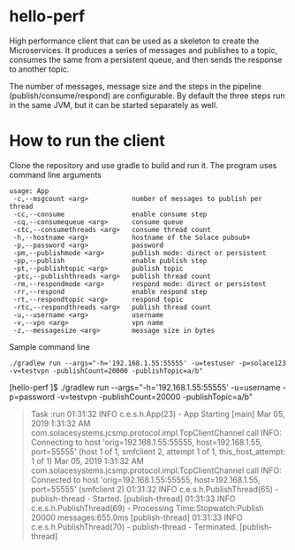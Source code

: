 # hello-perf
High performance client that can be used as a skeleton to create the Microservices. It produces a series of messages and publishes to a topic, consumes the same from a persistent queue, and then sends the response to another topic. 

The number of messages, message size and the steps in the pipeline (publish/consume/respond) are configurable. By default the three steps run in the same JVM, but it can be started separately as well.

# How to run the client
Clone the repository and use gradle to build and run it.
The program uses command line arguments

````
usage: App
 -c,--msgcount <arg>           number of messages to publish per thread
 -cc,--consume                 enable consume step
 -cq,--consumequeue <arg>      consume queue
 -ctc,--consumethreads <arg>   consume thread count
 -h,--hostname <arg>           hostname of the Solace pubsub+
 -p,--password <arg>           password
 -pm,--publishmode <arg>       publish mode: direct or persistent
 -pp,--publish                 enable publish step
 -pt,--publishtopic <arg>      publish topic
 -ptc,--publishthreads <arg>   publish thread count
 -rm,--respondmode <arg>       respond mode: direct or persistent
 -rr,--respond                 enable respond step
 -rt,--respondtopic <arg>      respond topic
 -rtc,--respondthreads <arg>   publish thread count
 -u,--username <arg>           username
 -v,--vpn <arg>                vpn name
 -z,--messagesize <arg>        message size in bytes
 ````
 
 Sample command line
 ````
 ./gradlew run --args="-h='192.168.1.55:55555' -u=testuser -p=solace123 -v=testvpn -publishCount=20000 -publishTopic=a/b"
 ````
 [hello-perf ]$ ./gradlew run --args="-h='192.168.1.55:55555' -u=username -p=password -v=testvpn -publishCount=20000 -publishTopic=a/b"

> Task :run
01:31:32 INFO  c.e.s.h.App(23) - App Starting [main]
Mar 05, 2019 1:31:32 AM com.solacesystems.jcsmp.protocol.impl.TcpClientChannel call
INFO: Connecting to host 'orig=192.168.1.55:55555, host=192.168.1.55, port=55555' (host 1 of 1, smfclient 2, attempt 1 of 1, this_host_attempt: 1 of 1)
Mar 05, 2019 1:31:32 AM com.solacesystems.jcsmp.protocol.impl.TcpClientChannel call
INFO: Connected to host 'orig=192.168.1.55:55555, host=192.168.1.55, port=55555' (smfclient 2)
01:31:32 INFO  c.e.s.h.PublishThread(65) - publish-thread - Started. [publish-thread]
01:31:33 INFO  c.e.s.h.PublishThread(69) - Processing Time:Stopwatch:Publish 20000 messages:655.0ms [publish-thread]
01:31:33 INFO  c.e.s.h.PublishThread(70) - publish-thread - Terminated. [publish-thread]
